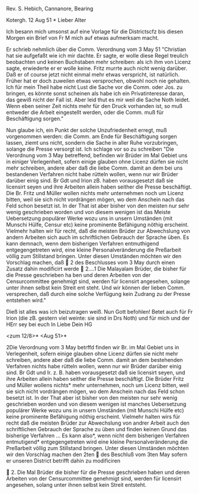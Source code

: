 Rev. S. Hebich, Cannanore, Bearing

 Kotergh. 12 Aug 51
 <Dienstag>*
Lieber Alter

Ich besann mich umsonst auf eine Vorlage für die Districtscfz bis diesen Morgen ein Brief von Fr M mich auf etwas aufmerksam macht.

Er schrieb nehmlich über die Comm. Verordnung vom 3 May 51 "Christian hat sie aufgefaßt wie ich mir dachte. Er sagte, er wolle diese Regel treulich beobachten und keinen Buchstaben mehr schreiben: als ich ihm von Licenz sagte, erwiederte er er wolle keine. Fritz murrte auch nicht wenig darüber. Daß er of course jetzt nicht einmal mehr etwas verspricht, ist natürlich. Früher hat er doch zuweilen etwas versprochen, obwohl noch nie gehalten. Ich für mein Theil habe nicht Lust die Sache vor die Comm. oder Jos. zu bringen, es könnte sonst scheinen als habe ich ein Privatinteresse daran, das gewiß nicht der Fall ist. Aber leid thut es mir weil die Sache Noth leidet. Wenn eben seiner Zeit nichts mehr für den Druck vorhanden ist, so muß entweder die Arbeit eingestellt werden, oder die Comm. muß für Beschäftigung sorgen."

Nun glaube ich, ein Punkt der solche Unzufriedenheit erregt, muß vorgenommen werden: die Comm. am Ende für Beschäftigung sorgen lassen, ziemt uns nicht, sondern die Sache in aller Ruhe vorzubringen, solange die Presse versorgt ist. Ich schlage vor so zu schreiben "Die Verordnung vom 3 May betreffend, befinden wir Brüder im Mal Gebiet uns in einiger Verlegenheit, sofern einige glauben ohne Licenz dürfen sie nicht mehr schreiben, andere aber daß die liebe Comm. damit an dem bei uns bestandenen Verfahren nicht habe rütteln wollen, wenn nur wir Brüder darüber einig sind. Br Gdt und Irion zB. haben vorausgesetzt daß sie licensirt seyen und ihre Arbeiten allein haben seither die Presse beschäftigt. Die Br. Fritz und Müller wollen nichts mehr unternehmen noch um Licenz bitten, weil sie sich nicht vordrängen mögen, wo dem Anschein nach das Feld schon besetzt ist. In der That ist aber bisher von den meisten nur sehr wenig geschrieben worden und von diesem wenigen ist das Meiste Uebersetzung populärer Werke wozu uns in unsern Umständen (mit Munschi Hülfe, Censur etc) keine prominente Befähigung nöthig erscheint. Vielmehr halten wir für recht, daß die meisten Brüder zur Abwechslung von andern Arbeiten sich auch im schriftlichen Gebrauch der Sprache üben. Es kann demnach, wenn dem bisherigen Verfahren entmuthigend entgegengetreten wird, eine kleine Personalveränderung die Preßarbeit völlig zum Stillstand bringen. Unter diesen Umständen möchten wir den Vorschlag machen, daß  2 des Beschlusses vom 3 May durch einen Zusatz dahin modificirt werde
  2....1 Die Malayalam Brüder, die bisher für die Presse geschrieben ha ben und deren Arbeiten von der Censurcommittee genehmigt sind, werden  für licensirt angesehen, solange unter ihnen selbst kein Streit ent steht.
Und wir können der lieben Comm. versprechen, daß durch eine solche Verfügung kein Zudrang zu der Presse entstehen wird."

Dieß ist alles was ich beizutragen weiß. Nun Gott befohlen! Betet auch für Fr Irion (die zB. gestern viel weinte: sie sind in Drs Noth) und für mich und der HErr sey bei euch
 In Liebe Dein HG



 <zum 12/8>* <Aug 51>*

2Die Verordnung vom 3 May betrffd finden wir Br. im Mal Gebiet uns in Verlegenheit, sofern einige glauben ohne Licenz dürfen sie nicht mehr schreiben, andere aber daß die liebe Comm. damit an dem bestehenden Verfahren nichts habe rütteln wollen, wenn nur wir Brüder darüber einig sind. Br Gdt und Ir. z. B. haben vorausgesetzt daß sie licensirt seyen, und ihre Arbeiten allein haben seither die Presse beschäftigt. Die Brüder Fritz und Müller wollens nichts* mehr unternehmen, noch um Licenz bitten, weil sie sich nicht vordrängen mögen, wo dem Anschein nach das Feld schon besetzt ist. In der That aber ist bisher von den meisten nur sehr wenig geschrieben worden und von diesem wenigen ist manches Uebersetzung populärer Werke wozu uns in unsern Umständen (mit Munschi Hülfe etc) keine prominente Befähigung nöthig erscheint. Vielmehr halten wirs für recht daß die meisten Brüder zur Abwechslung von andrer Arbeit auch den schriftlichen Gebrauch der Sprache zu üben und finden keinen Grund das bisherige Verfahren ... Es kann also*, wenn nicht dem bisherigen Verfahren entmutigend* entgegengetreten wird eine kleine Personalveränderung die Preßarbeit völlig zum Stillstand bringen. Unter diesen Umständen möchten wir den Vorschlag machen den 2ten  des Beschluß vom 3ten May sofern er unseren District betrifft dahin zu modificiren

 2. Die Mal Brüder die bisher für die Presse geschrieben haben und deren Arbeiten von der Censurcommittee genehmigt sind, werden für licensirt angesehen, solang unter ihnen selbst kein Streit entsteht.

